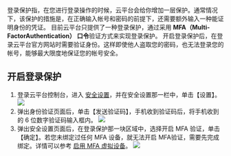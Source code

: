 登录保护指，在您进行登录操作的时候，云平台会给你增加一层保护。通常情况下，该保护的措施是，在正确输入帐号和密码的前提下，还需要额外输入一种能证明身份的凭证。
目前云平台只提供了一种登录保护，通过采用 **MFA（Multi-FactorAuthentication） 口令**验证方式来实现登录保护。
开启登录保护后，在登录云平台官方网站时需要验证身份。这样即使他人盗取您的密码，也无法登录您的帐号，能够最大限度地保证您的帐号安全。
## 开启登录保护
1. 登录云平台控制台，进入 [安全设置](http://console.tce.fsphere.cn/developer/security)，并在安全设置那一栏中，单击【设置】。
![](http://imgcache.tcecqpoc.fsphere.cn/image/mc.qcloudimg.com/static/img/f2fe235e5c6db43ce747ea8405433f4b/image.png)
2. 弹出身份验证页面后，单击【发送验证码】，手机收到验证码后，将手机收到的 6 位数字验证码输入框内。
![](http://imgcache.tcecqpoc.fsphere.cn/image/mc.qcloudimg.com/static/img/b96da083ba830fdaeab02785fdcd7625/image.png)
3. 弹出安全设置页面后，在登录保护那一块区域中，选择开启 MFA 验证，单击【确定】。若您未绑定过任何 MFA 设备，就无法开启 MFA验证，需要先完成绑定。详情可以参考 [启用 MFA 虚拟设备](http://tcecqpoc.fsphere.cn/document/product/378/8394)。
![](http://imgcache.tcecqpoc.fsphere.cn/image/mc.qcloudimg.com/static/img/e7c9fbfefc15bc73a6111e0ea50c2003/image.png)



